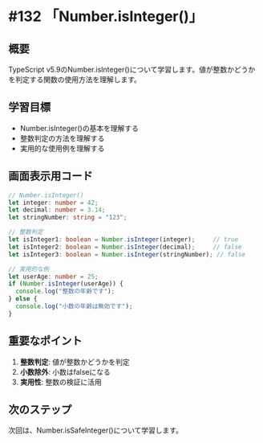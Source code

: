 # #132 「Number.isInteger()」

## 概要
TypeScript v5.9のNumber.isInteger()について学習します。値が整数かどうかを判定する関数の使用方法を理解します。

## 学習目標
- Number.isInteger()の基本を理解する
- 整数判定の方法を理解する
- 実用的な使用例を理解する

## 画面表示用コード

```typescript
// Number.isInteger()
let integer: number = 42;
let decimal: number = 3.14;
let stringNumber: string = "123";

// 整数判定
let isInteger1: boolean = Number.isInteger(integer);     // true
let isInteger2: boolean = Number.isInteger(decimal);     // false
let isInteger3: boolean = Number.isInteger(stringNumber); // false

// 実用的な例
let userAge: number = 25;
if (Number.isInteger(userAge)) {
  console.log("整数の年齢です");
} else {
  console.log("小数の年齢は無効です");
}
```

## 重要なポイント
1. **整数判定**: 値が整数かどうかを判定
2. **小数除外**: 小数はfalseになる
3. **実用性**: 整数の検証に活用

## 次のステップ
次回は、Number.isSafeInteger()について学習します。